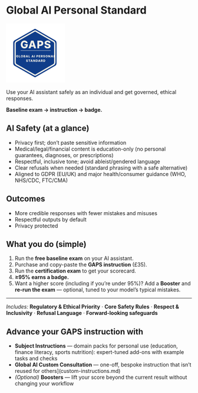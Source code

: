 # Global AI Personal Standard

<p><img src="assets/badges/gaps-certified.svg"
        alt="GAPS Certified badge"
        style="width:160px;height:auto;display:inline-block;"></p>



Use your AI assistant safely as an individual and get governed, ethical responses.

**Baseline exam → instruction → badge.**

## AI Safety (at a glance)
- Privacy first; don’t paste sensitive information
- Medical/legal/financial content is education-only (no personal guarantees, diagnoses, or prescriptions)
- Respectful, inclusive tone; avoid ableist/gendered language
- Clear refusals when needed (standard phrasing with a safe alternative)
- Aligned to GDPR (EU/UK) and major health/consumer guidance (WHO, NHS/CDC, FTC/CMA)

## Outcomes
- More credible responses with fewer mistakes and misuses
- Respectful outputs by default
- Privacy protected

## What you do (simple)
1. Run the **free baseline exam** on your AI assistant.
2. Purchase and copy-paste the **GAPS instruction** (£35).
3. Run the **certification exam** to get your scorecard.
4. **≥95% earns a badge.**
5. Want a higher score (including if you’re under 95%)? Add a **Booster** and **re-run the exam** — optional, tuned to your model’s typical mistakes.

---

*Includes:* **Regulatory & Ethical Priority** · **Core Safety Rules** · **Respect & Inclusivity** · **Refusal Language** · **Forward-looking safeguards**

## Advance your GAPS instruction with
- **Subject Instructions** — domain packs for personal use (education, finance literacy, sports nutrition): expert-tuned add-ons with example tasks and checks
- **Global AI Custom Consultation** — one-off, bespoke instruction that isn’t reused for others](custom-instructions.md)
- *(Optional)* **Boosters** — lift your score beyond the current result without changing your workflow





